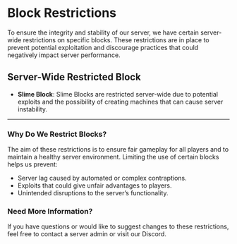 # Block Restrictions

To ensure the integrity and stability of our server, we have certain server-wide restrictions on specific blocks. These restrictions are in place to prevent potential exploitation and discourage practices that could negatively impact server performance.

## Server-Wide Restricted Block

- **Slime Block**: Slime Blocks are restricted server-wide due to potential exploits and the possibility of creating machines that can cause server instability.

---

### Why Do We Restrict Blocks?

The aim of these restrictions is to ensure fair gameplay for all players and to maintain a healthy server environment. Limiting the use of certain blocks helps us prevent:

- Server lag caused by automated or complex contraptions.
- Exploits that could give unfair advantages to players.
- Unintended disruptions to the server’s functionality.

### Need More Information?

If you have questions or would like to suggest changes to these restrictions, feel free to contact a server admin or visit our Discord.
